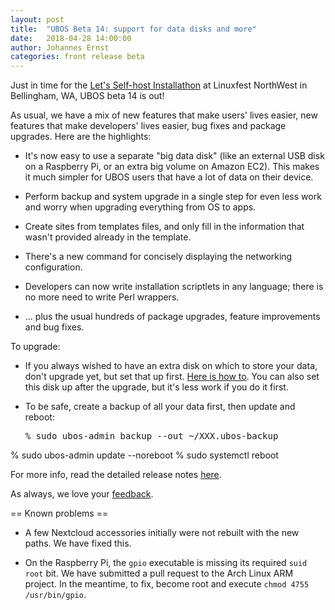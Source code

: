 ```yaml
---
layout: post
title:  "UBOS Beta 14: support for data disks and more"
date:   2018-04-28 14:00:00
author: Johannes Ernst
categories: front release beta
---
```


Just in time for the
<a href="https://linuxfestnorthwest.org/conferences/lfnw18/program/proposals/77">Let's
Self-host Installathon</a> at Linuxfest NorthWest in Bellingham, WA,
UBOS beta 14 is out!

As usual, we have a mix of new features that make users' lives easier, new features
that make developers' lives easier, bug fixes and package upgrades. Here are the
highlights:

* It's now easy to use a separate "big data disk" (like an external USB disk on a Raspberry Pi,
  or an extra big volume on Amazon EC2). This makes it much simpler for UBOS users that
  have a lot of data on their device.

* Perform backup and system upgrade in a single step for even less work and worry
  when upgrading everything from OS to apps.

* Create sites from templates files, and only fill in the information that wasn't provided
  already in the template.

* There's a new command for concisely displaying the networking configuration.

* Developers can now write installation scriptlets in any language; there is no more need to
  write Perl wrappers.

* ... plus the usual hundreds of package upgrades, feature improvements and bug fixes.


To upgrade:

* If you always wished to have an extra disk on which to store your data, don't upgrade yet,
  but set that up first. <a href="/docs/users/running-out-of-disk-space.html">Here is how to</a>.
  You can also set this disk up after the upgrade, but it's less work if you do it first.

* To be safe, create a backup of all your data first, then update and reboot:

  <pre>% sudo ubos-admin backup --out ~/XXX.ubos-backup
% sudo ubos-admin update --noreboot
% sudo systemctl reboot</pre>

For more info, read the detailed release notes <a href="/docs/releases/beta14/release-notes/">here</a>.

As always, we love your <a href="/community/">feedback</a>.

== Known problems ==

* A few Nextcloud accessories initially were not rebuilt with the new paths. We
  have fixed this.

* On the Raspberry Pi, the `gpio` executable is missing its required `suid root` bit.
  We have submitted a pull request to the Arch Linux ARM project. In the meantime,
  to fix, become root and execute `chmod 4755 /usr/bin/gpio`.
